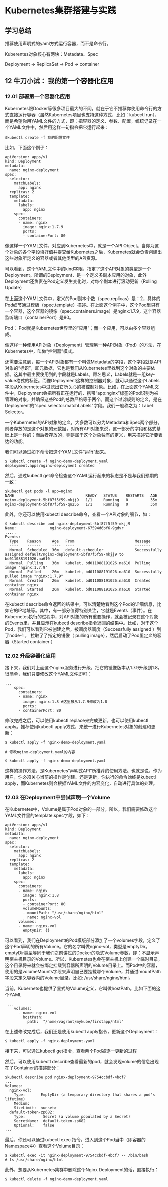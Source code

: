 # Kubernetes集群搭建与实践

## 学习总结

推荐使用声明式的yaml方式运行容器，而不是命令行。

Kuberentes对象核心有两块：Metadata、Spec

Deployment -> ReplicaSet -> Pod -> container 

## 12 牛刀小试： 我的第一个容器化应用

### 12.01 部署第一个容器化应用

Kubernetes跟Docker等很多项目最大的不同，就在于它不推荐你使用命令行的方式直接运行容器（虽然Kubernetes项目也支持这种方式，比如：kubectl run），而是希望你用YAML文件的方式，即：把容器的定义、参数、配置，统统记录在一个YAML文件中，然后用这样一句指令把它运行起来：

```
$kubectl create -f 我的配置文件
```

比如，下面这个例子：

```
apiVersion: apps/v1
kind: Deployment
metadata:
  name: nginx-deployment
spec:
  selector:
    matchLabels:
      app: nginx
  replicas: 2
  template:
    metadata:
      labels:
        app: nginx
    spec:
      containers:
      - name: nginx
        image: nginx:1.7.9
        ports:
        - containerPort: 80
```

像这样一个YAML文件，对应到Kubernetes中，就是一个API Object。当你为这个对象的各个字段填好值并提交给Kubernetes之后，Kubernetes就会负责创建出这些对象所定义的容器或者其他类型的API资源。

可以看到，这个YAML文件中的kind字眼，指定了这个API对象的类型是一个Deployment。所谓的Deployment，是一个定义多副本应用的对象，此外Deployment还负责在Pod定义发生变化时，对每个副本进行滚动更新（Rolling Update）

在上面这个YAML文件中，定义的Pod副本个数（spec.replicas）是：2，具体的Pod细节通过模版（spec.template）描述。在上面这个例子中，这个Pod里只有一个容器，这个容器的镜像（spec.containers.image）是nginx:1.7.9，这个容器监听端口（containerPort）是80。

Pod： Pod就是Kubernetes世界里的“应用”；而一个应用，可以由多个容器组成。

像这样一种使用API对象（Deployment）管理另一种API对象（Pod）的方法，在Kubernetes中，叫做“控制器”模式。

还需要注意到，每一个API对象都有一个叫做Metadata的字段，这个字段就是API对象的“标识”，即元数据，它也是我们从Kubernetes里找到这个对象的主要依据。这其中最主要使用到的字段就是Labels。顾名思义，Labels就是一组key-value格式的标签。而像Deployment这样的控制器对象，就可以通过这个Labels字段从Kubernetes中过滤出它所关心的被控制对象。比如，在上面这个YAML文件中，Deployment会把所有正在运行的、携带“app:nginx”标签的Pod识别为被管理的对象，并确保这些Pod的总数严格等于两个。而这个过滤规则的定义，是在Deployment的"spec.selector.matchLabels"字段。我们一般称之为：Label Selector。

一个Kubernetes的API对象的定义，大多数可以分为Metadata和Spec两个部分。前者存放的是这个对象的元数据，对所有API对象来说，这一部分的字段和格式基础上是一样的；而后者存放的，则是属于这个对象独有的定义，用来描述它所要表达的功能。

我们可以通过如下命令把这个YAML文件“运行”起来。

```
$ kubectl create -f nginx-demo-deployment.yaml
deployment.apps/nginx-deployment created
```

然后，通过kubectl get命令检查这个YAML运行起来的状态是不是与我们预期的一致：

```
$kubectl get pods -l app=nginx
NAME                                READY   STATUS    RESTARTS   AGE
nginx-deployment-5bf87f5f59-mkjj9   1/1     Running   0          35m
nginx-deployment-5bf87f5f59-qn256   1/1     Running   0          35m

```

此外，你还可以使用kubectl describe命令，查看一个API对象的细节，如：

```
$ kubectl describe pod nginx-deployment-5bf87f5f59-mkjj9
Name:               nginx-deployment-67594d6bf6-9gdvr
.....
Events:
  Type    Reason     Age   From                           Message
  ----    ------     ----  ----                           -------
  Normal  Scheduled  36m   default-scheduler              Successfully assigned default/nginx-deployment-5bf87f5f59-mkjj9 to bd011088191026.na610
  Normal  Pulling    36m   kubelet, bd011088191026.na610  Pulling image "nginx:1.7.9"
  Normal  Pulled     26m   kubelet, bd011088191026.na610  Successfully pulled image "nginx:1.7.9"
  Normal  Created    26m   kubelet, bd011088191026.na610  Created container nginx
  Normal  Started    26m   kubelet, bd011088191026.na610  Started container nginx
```

在kubectl describe命令返回的结果中，可以清楚地看到这个Pod的详细信息，比如它的IP地址等。其中，有一部分值得特别关注，它就是Events（事件）。在Kubernetes执行的过程中，对API对象的所有重要操作，就会被记录在这个对象的Events里，并且显示在kubectl describe指令返回的结果中。比如，对于这个Pod，我们可以看到它被创建之后，被调度器调度（Successfully assigned ）到了node-1 ， 拉取了了指定的镜像（ pulling image），然后启动了Pod里定义的容器（Started container ）

### 12.02 升级容器化应用

接下来，我们对上面这个nginx服务进行升级，把它的镜像版本从1.7.9升级到1.8。很简单，我们只要修改这个YAML文件即可：

```
...    
    spec:
      containers:
      - name: nginx
        image: nginx:1.8 #这里被从1.7.9修改为1.8
        ports:
      - containerPort: 80

```

修改完成之后，可以使用kubectl replace来完成更新，也可以使用kubectl apply。推荐使用kubectl apply方式，来统一进行Kubernetes对象的创建和更新：

```
$ kubectl apply -f nginx-demo-deployment.yaml

# 修改nginx-deployment.yaml的内容

$ kubectl apply -f nginx-demo-deployment.yaml
```

这样的操作方法，是Kubernetes“声明式API”所推荐的使用方法。也就是说，作为用户，你必须关心当前的操作是创建、还是更新，你执行的命令始终是kubectl apply，而Kubernetes则会根据YAML文件的内容变化，自动进行具体的处理。

### 12.03 在Deployment中尝试声明一个Volume

在Kubernetes中，Volume是属于Pod对象的一部分。所以，我们需要修改这个YAML文件里的template.spec字段，如下：

```
apiVersion: apps/v1
kind: Deployment
metadata:
  name: nginx-deployment
spec:
  selector:
    matchLabels:
      app: nginx
  replicas: 2
  template:
    metadata:
      labels:
        app: nginx
    spec:
      containers:
      - name: nginx
        image: nginx:1.8
        ports:
        - containerPort: 80
        volumeMounts:
        - mountPath: "/usr/share/nginx/html"
          name: nginx-vol
      volumes:
      - name: nginx-vol
        emptyDir: {}
```

可以看到，我们在Deployment的Pod模版部分添加了一个volumes字段，定义了这个Pod声明的所有Volume。它的名字叫做nginx-vol，类型是emptyDir。emptyDir类型等同于我们之前讲过的Docker的隐式Volume参数，即：不显示声明宿主机目录的Volume。所以，Kubernetes也会在宿主机上创建一个临时目录，这个目录将来就会被绑定挂载到容器所声明的Volume目录上。而Pod中的容器，使用的是volumeMounts字段来声明自己要挂载哪个Volume，并通过mountPath字段来定义容器内的Volume目录，比如: /usr/share/nginx/html。

当前，Kubernets也提供了显式的Volume定义，它叫做hostPath。比如下面的这个YAML

```
 ...   
    volumes:
      - name: nginx-vol
        hostPath: 
          path:  "/home/vagrant/mykube/firstapp/html"

```

在上述修改完成后，我们还是使用kubectl apply指令，更新这个Deployment：

```
$ kubectl apply -f nginx-deployment.yaml
```

接下来，可以通过kubectl get指令，查看两个Pod被逐一更新的过程

然后，可以使用kubectl describe查看最新的pod，就会发现volume的信息出现在了Container的描述部分：

```
$kubectl describe pod nginx-deployment-9754ccbdf-4bcf7
...
Volumes:
  nginx-vol:
    Type:       EmptyDir (a temporary directory that shares a pod's lifetime)
    Medium:
    SizeLimit:  <unset>
  default-token-zp682:
    Type:        Secret (a volume populated by a Secret)
    SecretName:  default-token-zp682
    Optional:    false
...
```

最后，你还可以通过kubectl exec 指令，进入到这个Pod当中（即容器的Namespace中）查看这个Volume目录：

```
$ kubectl exec -it nginx-deployment-9754ccbdf-4bcf7 -- /bin/bash
# ls /usr/share/nginx/html
```

此外，想要从Kubernetes集群中删除这个Nginx Deployment的话，直接执行：

```
$ kubectl delete -f nginx-demo-deployment.yaml
```



